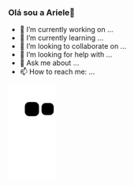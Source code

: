 ### Olá sou a Ariele👋


- 🔭 I’m currently working on ...
- 🌱 I’m currently learning ...
- 👯 I’m looking to collaborate on ...
- 🤔 I’m looking for help with ...
- 💬 Ask me about ...
- 📫 How to reach me: ...


![snake gif](https://github.com/Arie0/Arie0/blob/output/github-contribution-grid-snake.svg)
